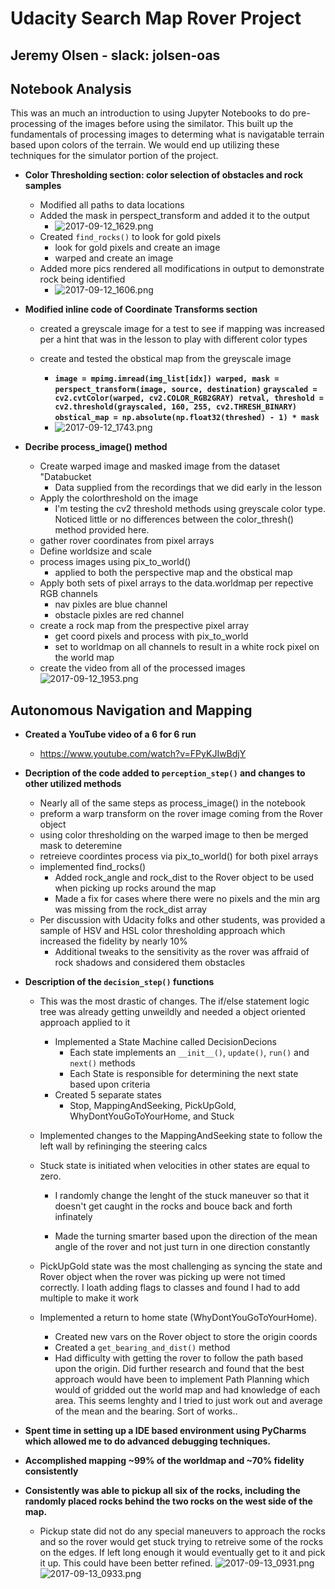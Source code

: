 
# Udacity Search Map Rover Project 
## Jeremy Olsen - slack: jolsen-oas

## Notebook Analysis

This was an much an introduction to using Jupyter Notebooks to do pre-processing of the images before using the similator.  This built up the fundamentals of processing images to determing what is navigatable terrain based upon colors of the terrain.  We would end up utilizing these techniques for the simulator portion of the project.

* **Color Thresholding section: color selection of obstacles and rock samples**
    * Modified all paths to data locations
    * Added the mask in perspect_transform and added it to the output
        * ![2017-09-12_1629.png](2017-09-12_1629.png)
    * Created `find_rocks()` to look for gold pixels
        * look for gold pixels and create an image
        * warped and create an image  
    * Added more pics rendered all modifications in output to demonstrate rock being identified
        * ![2017-09-12_1606.png](2017-09-12_1606.png)

* **Modified inline code of Coordinate Transforms section**
    * created a greyscale image for a test to see if mapping was increased per a hint that was in the lesson to play with different color types
    * create and tested the obstical map from the greyscale image 

        * **`image = mpimg.imread(img_list[idx])
warped, mask = perspect_transform(image, source, destination)`**
**`grayscaled = cv2.cvtColor(warped, cv2.COLOR_RGB2GRAY)
retval, threshold = cv2.threshold(grayscaled, 160, 255, cv2.THRESH_BINARY)`**
**`obstical_map = np.absolute(np.float32(threshed) - 1) * mask`**
        * ![2017-09-12_1743.png](attachment:2017-09-12_1743.png)
        
* **Decribe process_image() method**
    * Create warped image and masked image from the dataset "Databucket
        * Data supplied from the recordings that we did early in the lesson
    * Apply the colorthreshold on the image
        * I'm testing the cv2 threshold methods using greyscale color type.  Noticed little or no differences between the color_thresh() method provided here.
    * gather rover coordinates from pixel arrays
    * Define worldsize and scale
    * process images using pix_to_world()
        * applied to both the perspective map and the obstical map
    * Apply both sets of pixel arrays to the data.worldmap per repective RGB channels
        * nav pixles are blue channel
        * obstacle pixles are red channel
    * create a rock map from the prespective pixel array
        * get coord pixels and process with pix_to_world
        * set to worldmap on all channels to result in a white rock pixel on the world map
    * create the video from all of the processed images
    ![2017-09-12_1953.png](2017-09-12_1953.png)
    


## Autonomous Navigation and Mapping

* **Created a YouTube video of a 6 for 6 run**
    * https://www.youtube.com/watch?v=FPyKJIwBdjY

* **Decription of the code added to `perception_step()` and changes to other utilized methods**
    * Nearly all of the same steps as process_image() in the notebook
    * preform a warp transform on the rover image coming from the Rover object
    * using color thresholding on the warped image to then be merged mask to deteremine
    * retreieve coordintes process via pix_to_world() for both pixel arrays
    * implemented find_rocks()
        * Added rock_angle and rock_dist to the Rover object to be used when picking up rocks around the map
        * Made a fix for cases where there were no pixels and the min arg was missing from the rock_dist array
    * Per discussion with Udacity folks and other students, was provided a sample of HSV and HSL color thresholding approach which increased the fidelity by nearly 10%
        * Additional tweaks to the sensitivity as the rover was affraid of rock shadows and considered them obstacles
        

* **Description of the `decision_step()` functions**
    * This was the most drastic of changes.  The if/else statement logic tree was already getting unweildly and needed a object oriented approach applied to it
        * Implemented a State Machine called DecisionDecions
            * Each state implements an `__init__()`, `update()`, `run()` and `next()` methods 
            * Each State is responsible for determining the next state based upon criteria
        * Created 5 separate states
            * Stop, MappingAndSeeking, PickUpGold, WhyDontYouGoToYourHome, and Stuck
     *  Implemented changes to the MappingAndSeeking state to follow the left wall by refininging the steering calcs
     * Stuck state is initiated when velocities in other states are equal to zero.
         * I randomly change the lenght of the stuck maneuver so that it doesn't get caught in the rocks and bouce back and forth infinately
         
         * Made the turning smarter based upon the direction of the mean angle of the rover and not just turn in one direction constantly
    
     *  PickUpGold state was the most challenging as syncing the state and Rover object when the rover was picking up were not timed correctly.  I loath adding flags to classes and found I had to add multiple to make it work
    
     *  Implemented a return to home state (WhyDontYouGoToYourHome).
         * Created new vars on the Rover object to store the origin coords
         * Created a `get_bearing_and_dist()` method
         * Had difficulty with getting the rover to follow the path based upon the origin.  Did further research and found that the best approach would have been to implement Path Planning which would of gridded out the world map and had knowledge of each area.  This seems lenghty and I tried to just work out and average of the mean and the bearing.  Sort of works..
         
* **Spent time in setting up a IDE based environment using PyCharms which allowed me to do advanced debugging techniques.**

* **Accomplished mapping ~99% of the worldmap and ~70% fidelity consistently**

* **Consistently was able to pickup all six of the rocks, including the randomly placed rocks behind the two rocks on the west side of the map.**
    * Pickup state did not do any special maneuvers to approach the rocks and so the rover would get stuck trying to retreive some of the rocks on the edges.  If left long enough it would eventually get to it and pick it up.  This could have been better refined.
    ![2017-09-13_0931.png](2017-09-13_0931.png)
    ![2017-09-13_0933.png](2017-09-13_0933.png)
    

